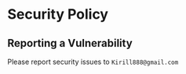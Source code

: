 # Security Policy

## Reporting a Vulnerability

Please report security issues to `Kirill888@gmail.com`
